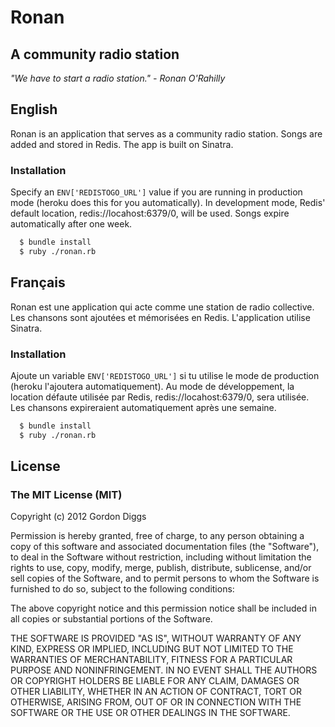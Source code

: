 # Ronan
## A community radio station

*"We have to start a radio station." - Ronan O'Rahilly*

## English
Ronan is an application that serves as a community radio station. Songs are added and stored in Redis. The app is built on Sinatra.

### Installation
Specify an `ENV['REDISTOGO_URL']` value if you are running in production mode (heroku does this for you automatically). In development mode, Redis' default location, redis://locahost:6379/0, will be used. Songs expire automatically after one week.

```bash
  $ bundle install
  $ ruby ./ronan.rb
```

## Français
Ronan est une application qui acte comme une station de radio collective. Les chansons sont ajoutées et mémorisées en Redis. L'application utilise Sinatra.

### Installation
Ajoute un variable `ENV['REDISTOGO_URL']` si tu utilise le mode de production (heroku l'ajoutera automatiquement). Au mode de développement, la location défaute utilisée par Redis, redis://locahost:6379/0, sera utilisée. Les chansons expireraient automatiquement après une semaine.

```bash
  $ bundle install
  $ ruby ./ronan.rb
```

## License
### The MIT License (MIT)
Copyright (c) 2012 Gordon Diggs

Permission is hereby granted, free of charge, to any person obtaining a copy of this software and associated documentation files (the "Software"), to deal in the Software without restriction, including without limitation the rights to use, copy, modify, merge, publish, distribute, sublicense, and/or sell copies of the Software, and to permit persons to whom the Software is furnished to do so, subject to the following conditions:

The above copyright notice and this permission notice shall be included in all copies or substantial portions of the Software.

THE SOFTWARE IS PROVIDED "AS IS", WITHOUT WARRANTY OF ANY KIND, EXPRESS OR IMPLIED, INCLUDING BUT NOT LIMITED TO THE WARRANTIES OF MERCHANTABILITY, FITNESS FOR A PARTICULAR PURPOSE AND NONINFRINGEMENT. IN NO EVENT SHALL THE AUTHORS OR COPYRIGHT HOLDERS BE LIABLE FOR ANY CLAIM, DAMAGES OR OTHER LIABILITY, WHETHER IN AN ACTION OF CONTRACT, TORT OR OTHERWISE, ARISING FROM, OUT OF OR IN CONNECTION WITH THE SOFTWARE OR THE USE OR OTHER DEALINGS IN THE SOFTWARE.

